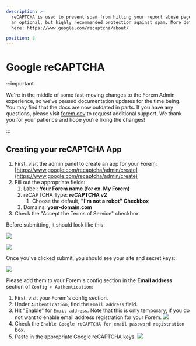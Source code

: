 ```yaml
---
description: >-
  reCAPTCHA is used to prevent spam from hitting your report abuse page. This is
  an optional, but highly recommended protection against spam. More details
  here: https://www.google.com/recaptcha/about/

position: 8
---
```


# Google reCAPTCHA

:::important

We're in the middle of some fast-moving changes to the Forem Admin experience, so we've paused documentation updates for the time being. You may find that the docs are now outdated in parts. If you have any questions, please visit [forem.dev](https://forem.dev) to request additional support. We thank you for your patience and hope you're liking the changes!

:::

## Creating your reCAPTCHA App

1. First, visit the admin panel to create an app for your Forem: [https://www.google.com/recaptcha/admin/create](https://www.google.com/recaptcha/admin/create)
2. Fill out the appropriate fields:
   1. Label: **Your Forem name \(for ex. My Forem\)**
   2. reCAPTCHA Type: **reCAPTCHA v2**
      1. Choose the default, **"I'm not a robot" Checkbox**
   3. Domains: **your-domain.com**
3. Check the "Accept the Terms of Service" checkbox.

Before submitting, it should look like this:

![](/img/recaptcha-registration-example.png)

![](/img/recaptcha-checkbox-example.png)

Once you've clicked submit, you should see your site and secret keys:

![](/img/recaptcha-submit-example.png)

Please add them to your Forem's config section in the **Email address** section of `Config > Authentication`:

1. First, visit your Forem's config section.
2. Under `Authentication`, find the `Email address` field.
3. Hit "Enable" for `Email address`. Note that this is only temporary, if you do not want to enable email address registration for your Forem.
![](/img/recaptcha-forem-config.jpg)
4. Check the `Enable Google reCAPTCHA for email password registration` box.
5. Paste in the appropriate Google reCAPTCHA keys.
![](/img/recaptcha-forem-config-2.jpg)
